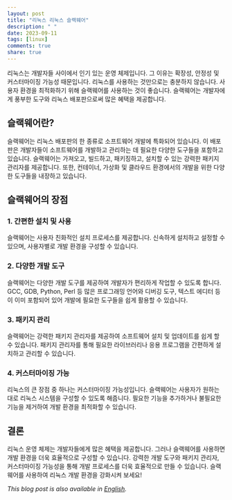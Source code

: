 ```yaml
---
layout: post
title: "리눅스 리눅스 슬랙웨어"
description: " "
date: 2023-09-11
tags: [linux]
comments: true
share: true
---
```


리눅스는 개발자들 사이에서 인기 있는 운영 체제입니다. 그 이유는 확장성, 안정성 및 커스터마이징 가능성 때문입니다. 리눅스를 사용하는 것만으로는 충분하지 않습니다. 사용자 환경을 최적화하기 위해 슬랙웨어를 사용하는 것이 좋습니다. 슬랙웨어는 개발자에게 풍부한 도구와 리눅스 배포판으로써 많은 혜택을 제공합니다.

## 슬랙웨어란?

슬랙웨어는 리눅스 배포판의 한 종류로 소프트웨어 개발에 특화되어 있습니다. 이 배포판은 개발자들이 소프트웨어를 개발하고 관리하는 데 필요한 다양한 도구들을 포함하고 있습니다. 슬랙웨어는 가져오고, 빌드하고, 패키징하고, 설치할 수 있는 강력한 패키지 관리자를 제공합니다. 또한, 컨테이너, 가상화 및 클라우드 환경에서의 개발을 위한 다양한 도구들을 내장하고 있습니다.

## 슬랙웨어의 장점

### 1. 간편한 설치 및 사용

슬랙웨어는 사용자 친화적인 설치 프로세스를 제공합니다. 신속하게 설치하고 설정할 수 있으며, 사용자별로 개발 환경을 구성할 수 있습니다.

### 2. 다양한 개발 도구

슬랙웨어는 다양한 개발 도구를 제공하여 개발자가 편리하게 작업할 수 있도록 합니다. GCC, GDB, Python, Perl 등 많은 프로그래밍 언어와 디버깅 도구, 텍스트 에디터 등이 이미 포함되어 있어 개발에 필요한 도구들을 쉽게 활용할 수 있습니다.

### 3. 패키지 관리

슬랙웨어는 강력한 패키지 관리자를 제공하여 소프트웨어 설치 및 업데이트를 쉽게 할 수 있습니다. 패키지 관리자를 통해 필요한 라이브러리나 응용 프로그램을 간편하게 설치하고 관리할 수 있습니다.

### 4. 커스터마이징 가능

리눅스의 큰 장점 중 하나는 커스터마이징 가능성입니다. 슬랙웨어는 사용자가 원하는 대로 리눅스 시스템을 구성할 수 있도록 해줍니다. 필요한 기능을 추가하거나 불필요한 기능을 제거하여 개발 환경을 최적화할 수 있습니다.

## 결론

리눅스 운영 체제는 개발자들에게 많은 혜택을 제공합니다. 그러나 슬랙웨어를 사용하면 개발 환경을 더욱 효율적으로 구성할 수 있습니다. 강력한 개발 도구와 패키지 관리자, 커스터마이징 가능성을 통해 개발 프로세스를 더욱 효율적으로 만들 수 있습니다. 슬랙웨어를 사용하여 리눅스 개발 환경을 강화시켜 보세요!

_This blog post is also available in [English](https://www.example.com/blog/linux-linux-slackware)._